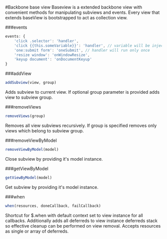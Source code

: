 #Backbone base view
Baseview is a extended backbone view with convenient methods for manipulating subviews and events.
Every view that extends baseView is bootstrapped to act as collection view.

###events
```javascript
events: {
    'click .selector': 'handler',
    'click {{this.someVariable}}': 'handler', // variable will be injected
    'one:submit form': 'oneSubmit', // handler will run only once
    'resize window': 'onWindowResize',
    'keyup document': 'onDocumentKeyup'
}
```
###addView
```javascript
addSubview(view, group)
```
Adds subview to current view. If optional group parameter is provided adds view to subview group.

###removeViews
```javascript
removeViews(group)
```
Removes all view subviews recursively. If group is specified removes only views which belong to subview group.

###removeViewByModel
```javascript
removeViewByModel(model)
```
Close subview by providing it's model instance.

###getViewByModel
```javascript
getViewByModel(model)
```
Get subview by providing it's model instance.

###when
```javascript
when(resources, doneCallback, failCallback)
```
Shortcut for $.when with default context set to view instance for all callbacks.
Additionally adds all deferreds to view instance deferreds stack so effective cleanup can be performed on view removal.
Accepts resources as single or array of deferreds.
